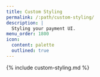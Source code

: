 ```yaml
---
title: Custom Styling
permalink: /:path/custom-styling/
description: |
  Styling your payment UI.
menu_order: 1800
icon:
  content: palette
  outlined: true
---
```


{% include custom-styling.md %}
